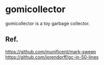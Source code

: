 # gomicollector
gomicollector is a toy garbage collector.



## Ref.

https://github.com/munificent/mark-sweep
https://github.com/jorendorff/gc-in-50-lines